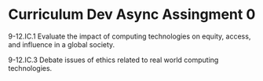 # Curriculum Dev Async Assingment 0

9-12.IC.1
Evaluate the impact of
computing technologies
on equity, access, and
influence in a global
society.

9-12.IC.3
Debate issues of ethics
related to real world
computing
technologies. 
